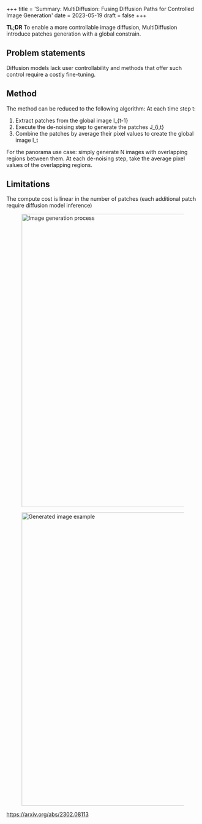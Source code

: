 +++
title = 'Summary: MultiDiffusion: Fusing Diffusion Paths for Controlled Image Generation'
date =  2023-05-19
draft = false
+++

**TL;DR** 
To enable a more controllable image diffusion, MultiDiffusion introduce patches generation with a global constrain.

## Problem statements
Diffusion models lack user controllability and methods that offer such control require a costly fine-tuning.

## Method 
The method can be reduced to the following algorithm:
At each time step t:
1. Extract patches from the global image I_{t-1}
2. Execute the de-noising step to generate the patches J_{i,t} 
3. Combine the patches by average their pixel values to create the global image I_t

For the panorama use case: simply generate N images with overlapping regions between them. At each de-noising step, take the average pixel values of the overlapping regions.

## Limitations
The compute cost is linear in the number of patches (each additional patch require diffusion model inference)

<figure>
    <img src="/content/posts/20230525_multidiffusion/process.png"
         alt="Image generation process"
         width="764">
</figure>
<figure>
    <img src="/content/posts/20230525_multidiffusion/examples.png"
         alt="Generated image example"
         width="764">
</figure>

<https://arxiv.org/abs/2302.08113>